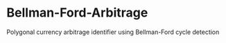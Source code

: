 # Bellman-Ford-Arbitrage
Polygonal currency arbitrage identifier using Bellman-Ford cycle detection
